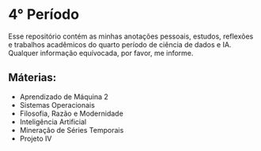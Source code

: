 # **4° Período**

Esse repositório contém as minhas anotações pessoais, estudos, reflexões e trabalhos acadêmicos do quarto período de ciência de dados e IA. Qualquer informação equívocada, por favor, me informe.


## **Máterias:**

- Aprendizado de Máquina 2
- Sistemas Operacionais
- Filosofia, Razão e Modernidade
- Inteligência Artificial
- Mineração de Séries Temporais
- Projeto IV
